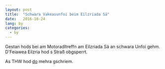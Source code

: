 ```yaml
---
layout: post
title:  "Schwara Vakeasunfoi beim Eilzriada Sä"
date:   2016-10-24
lang: by
categories:
  - by
---
```


Gestan hods bei am Motoradltreffn am Eilzriada Sä an schwara Unfoi gehm. D'Feiawea Eilzria hod s Straß obgsperrt.

As THW hod [do](http://thw-dachau.de/2016/10/23/schwerer-verkehrsunfall-am-eisolzrieder-see/) mehra gschriem.

